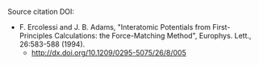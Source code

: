 Source citation DOI:

* F. Ercolessi and J. B. Adams, "Interatomic Potentials from First-Principles Calculations: the Force-Matching Method", Europhys. Lett., 26:583-588 (1994).
    - http://dx.doi.org/10.1209/0295-5075/26/8/005
